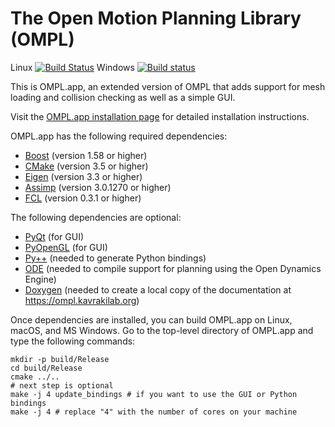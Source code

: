 The Open Motion Planning Library (OMPL)
=======================================

Linux [![Build Status](https://travis-ci.org/ompl/omplapp.svg?branch=master)](https://travis-ci.org/ompl/omplapp)
Windows [![Build status](https://ci.appveyor.com/api/projects/status/dyu0y627hkp8tp6h/branch/master?svg=true)](https://ci.appveyor.com/project/mamoll/omplapp/branch/master)

This is OMPL.app, an extended version of OMPL that adds support for mesh
loading and collision checking as well as a simple GUI.

Visit the [OMPL.app installation page](http://ompl.kavrakilab.org/installation.html) for
detailed installation instructions.

OMPL.app has the following required dependencies:

* [Boost](https://www.boost.org) (version 1.58 or higher)
* [CMake](https://www.cmake.org) (version 3.5 or higher)
* [Eigen](http://eigen.tuxfamily.org) (version 3.3 or higher)
* [Assimp](http://assimp.org) (version 3.0.1270 or higher)
* [FCL](https://github.com/flexible-collision-library/fcl) (version 0.3.1 or higher)

The following dependencies are optional:

* [PyQt](https://www.riverbankcomputing.co.uk/software/pyqt/download5) (for GUI)
* [PyOpenGL](https://pyopengl.sourceforge.net/) (for GUI)
* [Py++](https://bitbucket.org/ompl/ompl/src/tip/doc/markdown/installPyPlusPlus.md) (needed to generate Python bindings)
* [ODE](http://ode.org) (needed to compile support for planning using the Open Dynamics Engine)
* [Doxygen](http://www.doxygen.org) (needed to create a local copy of the documentation at
  https://ompl.kavrakilab.org)

Once dependencies are installed, you can build OMPL.app on Linux, macOS,
and MS Windows. Go to the top-level directory of OMPL.app and type the
following commands:

    mkdir -p build/Release
    cd build/Release
    cmake ../..
    # next step is optional
    make -j 4 update_bindings # if you want to use the GUI or Python bindings
    make -j 4 # replace "4" with the number of cores on your machine
